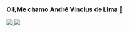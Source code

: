 ### Oii,Me chamo André Vincius de Lima 👋

<div>
<a href="https://github.com/AndreViniciusdeLima"/>
<img src="https://github-readme-stats.vercel.app/api?username=andreviniciusdelima&theme=dark&show_icons=true"/>
<img src="https://github-readme-stats.vercel.app/api/top-langs/?username=andreviniciusdelima&layout=compact](https://github.com/andreviniciusdelima/github-readme-stats)"/>
</div>
